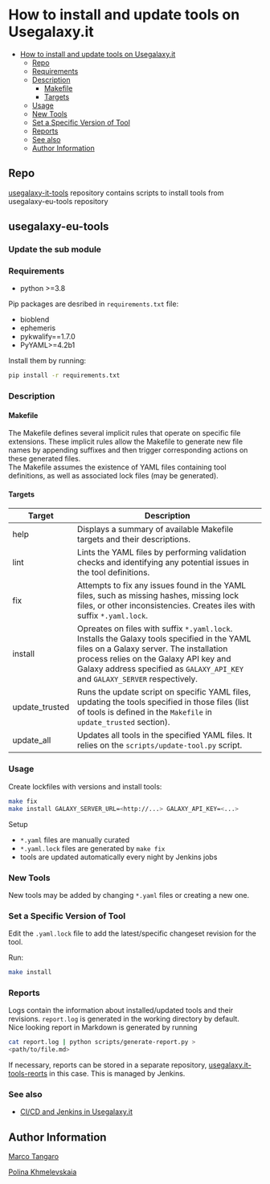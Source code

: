 # How to install and update tools on Usegalaxy.it
- [How to install and update tools on Usegalaxy.it](#how-to-install-and-update-tools-on-usegalaxyit)
  - [Repo](#repo)
  - [Requirements](#requirements)
  - [Description](#description)
    - [Makefile](#makefile)
    - [Targets](#targets)
  - [Usage](#usage)
  - [New Tools](#new-tools)
  - [Set a Specific Version of Tool](#set-a-specific-version-of-tool)
  - [Reports](#reports)
  - [See also](#see-also)
  - [Author Information](#author-information)

## Repo

[usegalaxy-it-tools](https://github.com/usegalaxy-it/usegalaxy-it-tools) repository contains scripts to install tools from usegalaxy-eu-tools repository



## usegalaxy-eu-tools

### Update the sub module

### Requirements

- python >=3.8

Pip packages are desribed in `requirements.txt` file: 
- bioblend
- ephemeris
- pykwalify==1.7.0
- PyYAML>=4.2b1 

Install them by running:
```bash
pip install -r requirements.txt
```

### Description

#### Makefile
The Makefile defines several implicit rules that operate on specific file extensions. These implicit rules allow the Makefile to generate new file names by appending suffixes and then trigger corresponding actions on these generated files.  
The Makefile assumes the existence of YAML files containing tool definitions, as well as associated lock files (may be generated).

#### Targets
| Target         | Description                                                                                                                                                                                                                                                     |
| -------------- | --------------------------------------------------------------------------------------------------------------------------------------------------------------------------------------------------------------------------------------------------------------- |
| help           | Displays a summary of available Makefile targets and their descriptions.                                                                                                                                                                                        |
| lint           | Lints the YAML files by performing validation checks and identifying any potential issues in the tool definitions.                                                                                                                                              |
| fix            | Attempts to fix any issues found in the YAML files, such as missing hashes, missing lock files, or other inconsistencies. Creates iles with suffix `*.yaml.lock`.                                                                                               |
| install        | Opreates on files with suffix `*.yaml.lock`. Installs the Galaxy tools specified in the YAML files on a Galaxy server. The installation process relies on the Galaxy API key and Galaxy address specified as `GALAXY_API_KEY` and `GALAXY_SERVER` respectively. |
| update_trusted | Runs the update script on specific YAML files, updating the tools specified in those files (list of tools is defined in the `Makefile` in `update_trusted` section).                                                                                            |
| update_all     | Updates all tools in the specified YAML files. It relies on the `scripts/update-tool.py` script.                                                                                                                                                                |


### Usage

Create lockfiles with versions and install tools:
```bash
make fix 
make install GALAXY_SERVER_URL=<http://...> GALAXY_API_KEY=<...>
```
Setup

- `*.yaml` files are manually curated  
- `*.yaml.lock` files are generated by `make fix`  
- tools are updated automatically every night by Jenkins jobs

### New Tools

New tools may be added by changing `*.yaml` files or creating a new one. 

### Set a Specific Version of Tool

Edit the `.yaml.lock` file to add the latest/specific changeset revision for the tool. 

Run:
```bash
make install
```

### Reports

Logs contain the information about installed/updated tools and their revisions. `report.log` is generated in the working directory by default.  
Nice looking report in Markdown is generated by running
```bash
cat report.log | python scripts/generate-report.py >
<path/to/file.md>
```
If necessary, reports can be stored in a separate repository, [usegalaxy.it-tools-reorts](https://github.com/usegalaxy-it/usegalaxy.it-tools-reorts) in this case. This is managed by Jenkins.   

### See also
- [CI/CD and Jenkins in Usegalaxy.it](https://github.com/usegalaxy-it/documentation/blob/main/jenkins.md)
 
## Author Information

[Marco Tangaro](https://github.com/mtangaro/)

[Polina Khmelevskaia](https://github.com/po-khmel)

